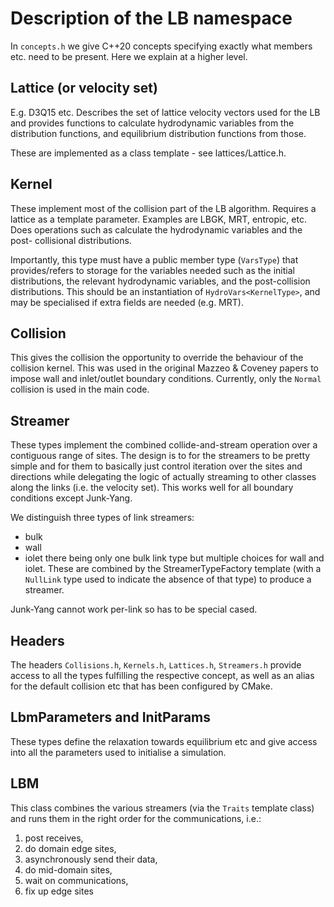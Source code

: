 # Description of the LB namespace

In `concepts.h` we give C++20 concepts specifying exactly what members etc.
need to be present. Here we explain at a higher level.

## Lattice (or velocity set)

E.g. D3Q15 etc. Describes the set of lattice velocity vectors used for the LB
and provides functions to calculate hydrodynamic variables from the
distribution functions, and equilibrium distribution functions from those.

These are implemented as a class template - see lattices/Lattice.h.

## Kernel

These implement most of the collision part of the LB algorithm. Requires a
lattice as a template parameter. Examples are LBGK, MRT, entropic, etc.
Does operations such as calculate the hydrodynamic variables and the post-
collisional distributions.

Importantly, this type must have a public member type (`VarsType`) that
provides/refers to storage for the variables needed such as the initial
distributions, the relevant hydrodynamic variables, and the post-collision
distributions. This should be an instantiation of `HydroVars<KernelType>`,
and may be specialised if extra fields are needed (e.g. MRT).

## Collision

This gives the collision the opportunity to override the behaviour of the
collision kernel. This was used in the original Mazzeo & Coveney papers
to impose wall and inlet/outlet boundary conditions. Currently, only the
`Normal` collision is used in the main code.

## Streamer

These types implement the combined collide-and-stream operation over a
contiguous range of sites. The design is to for the streamers to be pretty
simple and for them to basically just control iteration over the sites and
directions while delegating the logic of actually streaming to other classes
along the links (i.e. the velocity set). This works well for all boundary
conditions except Junk-Yang.

We distinguish three types of link streamers:

- bulk
- wall
- iolet
there being only one bulk link type but multiple choices for wall and iolet.
These are combined by the StreamerTypeFactory template (with a `NullLink`
type used to indicate the absence of that type) to produce a streamer.

Junk-Yang cannot work per-link so has to be special cased.

## Headers

The headers `Collisions.h`, `Kernels.h`, `Lattices.h`, `Streamers.h` provide
access to all the types fulfilling the respective concept, as well as an
alias for the default collision etc that has been configured by CMake.

## LbmParameters and InitParams

These types define the relaxation towards equilibrium etc and give access
into all the parameters used to initialise a simulation.

## LBM<Traits>

This class combines the various streamers (via the `Traits` template class) and
runs them in the right order for the communications, i.e.:
1. post receives,
2. do domain edge sites,
3. asynchronously send their data,
4. do mid-domain sites,
5. wait on communications,
6. fix up edge sites

